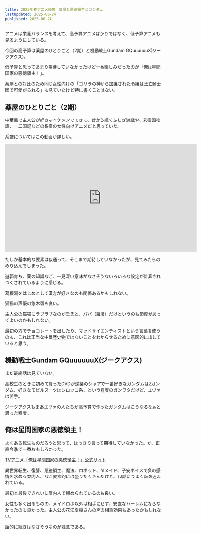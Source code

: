 ```yaml
---
title: 2025年春アニメ感想　薬屋と悪徳領主とガンダム
lastUpdated: 2025-06-24
published: 2025-06-24
---
```


アニメは栄養バランスを考えて、高予算アニメばかりではなく、低予算アニメも見るようにしている。

今回の高予算は薬屋のひとりごと（2期）と機動戦士Gundam GQuuuuuuX(ジークアクス)。

低予算と思ってあまり期待していなかったけど一番楽しみだったのが「俺は星間国家の悪徳領主！」。

薬屋との対比のため同じ女性向けの「ゴリラの神から加護された令嬢は王立騎士団で可愛がられる」も見ていたけど特に書くことはない。

## 薬屋のひとりごと（2期）

中華風で主人公が好きなイケメンでてきて、昔から続くふしぎ遊戯や、彩雲国物語、一二国記などの系譜の女性向けアニメだと思っていた。

系譜についてはこの動画が詳しい。
<iframe width="618" height="348" src="https://www.youtube.com/embed/G7tRjMOTGx0" title="「薬屋のひとりごと」を考察していったら現代女子の欲望とエールが見えてきた件" frameborder="0" allow="accelerometer; autoplay; clipboard-write; encrypted-media; gyroscope; picture-in-picture; web-share" referrerpolicy="strict-origin-when-cross-origin" allowfullscreen></iframe>

たしか基本的な要素は似通って、そこまで期待していなかったが、見てみたらのめり込んでしまった。

遊郭育ち、薬の知識など、一見深い意味がなさそうないろいろな設定が計算されつくされているように感じる。

葛根湯をはじめとして漢方が好きなのも関係あるかもしれない。

猫猫の声優の悠木碧も良い。

主人公の猫猫にラブラブなのが壬氏と、パパ（羅漢）だけというのも節度があってよいのかもしれない。

最初の方でチョコレートを出したり、マッドサイエンティストという言葉を使うのも、これは正当な中華歴史物ではないことをわからせるために意図的に出していると思う。



## 機動戦士Gundam GQuuuuuuX(ジークアクス)

まだ最終話は見ていない。

高校生のときに初めて買ったDVDが逆襲のシャアで一番好きなガンダムはZガンダム、好きなモビルスーツはシロッコ系、という程度のガンヲタだけど、エヴァは苦手。

ジークアクスもまあエヴァの人たちが高予算で作ったガンダムはこうなるなぁと思った程度。

## 俺は星間国家の悪徳領主！

よくある転生ものだろうと思って、はっきり言って期待していなかった。が、正直今季で一番おもしろかった。

[TVアニメ「俺は星間国家の悪徳領主！」公式サイト](https://seikankokka-anime.com/)


異世界転生、復讐、悪徳領主、魔法、ロボット、AIメイド、子安ボイスで負の感情を求める案内人、など要素的には盛りだくさんだけど、13話にうまく詰め込まれている。

最初と最後できれいに案内人で締められているのも良い。

女性も多く出るものの、メイドロボ以外は相手にせず、安直なハーレムにならなかったのも良かった。主人公の花江夏樹さんの声の相乗効果もあったかもしれない。

話的に続きはなさそうなのが残念である。
